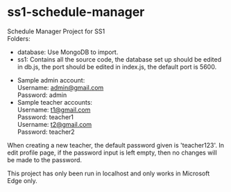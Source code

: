 # ss1-schedule-manager
Schedule Manager Project for SS1\
Folders:
- database: Use MongoDB to import.
- ss1: Contains all the source code, the database set up should be edited in db.js, the port should be edited in index.js, the default port is 5600.

* Sample admin account:\
Username: admin@gmail.com\
Password: admin
* Sample teacher accounts:\
Username: t1@gmail.com\
Password: teacher1\
Username: t2@gmail.com\
Password: teacher2
	
When creating a new teacher, the default password given is 'teacher123'.
In edit profile page, if the password input is left empty, then no changes will be made to the password.

This project has only been run in localhost and only works in Microsoft Edge only.

